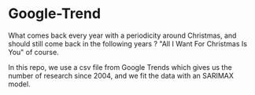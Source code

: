 # Google-Trend

What comes back every year with a periodicity around Christmas, and should still come back in the following years ? "All I Want For Christmas Is You" of course. 

In this repo, we use a csv file from Google Trends which gives us the number of research since 2004, and we fit the data with an SARIMAX model. 
